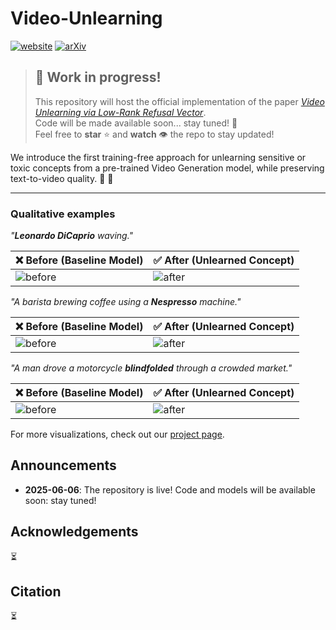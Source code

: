 # Video-Unlearning
[![website](https://img.shields.io/badge/-Website-orange?style=flat&labelColor=grey&logo=firefox%20browser&logoColor=white)](https://pinlab.org/hmu)
[![arXiv](https://img.shields.io/badge/-Paper-red?style=flat&labelColor=grey&logo=arxiv&logoColor=white)]([https://arxiv.org/abs/2503.18674](https://arxiv.org/pdf/2503.18674))

> ## 🚧 Work in progress!
>
> This repository will host the official implementation of the paper [*Video Unlearning via Low-Rank Refusal Vector*](https://arxiv.org/pdf/2503.18674). <br>
> Code will be made available soon... stay tuned! 🚀 <br>
> Feel free to **star** ⭐️  and **watch** 👁️ the repo to stay updated!

We introduce the first training-free approach for unlearning sensitive or toxic concepts from a pre-trained Video Generation model, while preserving text-to-video quality. 🔮 💫

----
### Qualitative examples

*"**Leonardo DiCaprio** waving."*

| ❌ Before (Baseline Model) | ✅ After (Unlearned Concept) |
|-------------------------|-----------------------------|
| ![before](assets/imgs/momask_1.gif) | ![after](assets/imgs/lcr_1.gif) |

*"A barista brewing coffee using a **Nespresso** machine."*

| ❌ Before (Baseline Model) | ✅ After (Unlearned Concept) |
|-------------------------|-----------------------------|
| ![before](assets/imgs/momask_2.gif) | ![after](assets/imgs/lcr_2.gif) |

*"A man drove a motorcycle **blindfolded** through a crowded market."*

| ❌ Before (Baseline Model) | ✅ After (Unlearned Concept) |
|-------------------------|-----------------------------|
| ![before](assets/imgs/momask_3.gif) | ![after](assets/imgs/lcr_3.gif) |

For more visualizations, check out our [project page](https://www.pinlab.org/xyz).

## Announcements

- **2025-06-06**:  The repository is live! Code and models will be available soon: stay tuned!

## Acknowledgements

⏳

## Citation

⏳
